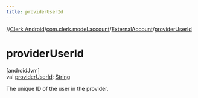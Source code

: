```yaml
---
title: providerUserId
---
```

//[Clerk Android](../../../index.html)/[com.clerk.model.account](../index.html)/[ExternalAccount](index.html)/[providerUserId](provider-user-id.html)



# providerUserId



[androidJvm]\
val [providerUserId](provider-user-id.html): [String](https://kotlinlang.org/api/latest/jvm/stdlib/kotlin-stdlib/kotlin/-string/index.html)



The unique ID of the user in the provider.




